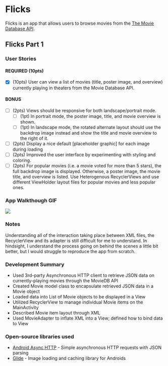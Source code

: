 # Flicks
Flicks is an app that allows users to browse movies from the [The Movie Database API](http://docs.themoviedb.apiary.io/#).

## Flicks Part 1

### User Stories

#### REQUIRED (10pts)
- [x] (10pts) User can view a list of movies (title, poster image, and overview) currently playing in theaters from the Movie Database API.

#### BONUS
- [ ] (2pts) Views should be responsive for both landscape/portrait mode.
   - [ ] (1pt) In portrait mode, the poster image, title, and movie overview is shown.
   - [ ] (1pt) In landscape mode, the rotated alternate layout should use the backdrop image instead and show the title and movie overview to the right of it.

- [ ] (2pts) Display a nice default [placeholder graphic] for each image during loading
- [ ] (2pts) Improved the user interface by experimenting with styling and coloring.
- [ ] (2pts) For popular movies (i.e. a movie voted for more than 5 stars), the full backdrop image is displayed. Otherwise, a poster image, the movie title, and overview is listed. Use Heterogenous RecyclerViews and use different ViewHolder layout files for popular movies and less popular ones.

### App Walkthough GIF

<img src="/walkthroughFlicks.gif"><br>

### Notes
Understanding all of the interaction taking place between XML files, the RecyclerView and its adapter is still difficult for me to understand. In hindsight, I understand the process going on behind the scenes a little bit better, but I would struggle to reproduce the app from scratch.

### Development Summary
- Used 3rd-party Asynchronous HTTP client to retrieve JSON data on currently-playing movies through the MovieDB API
- Created Movie model class to encapsulate retrieved JSON data in a Movie object
- Loaded data into List of Movie objects to be displayed in a View
- Utilized RecyclerView to manage individual Movie items on the MainActivity
- Described Movie item layout through XML
- Used MovieAdapter to inflate XML into a View; defined how to bind data to View


### Open-source libraries used

- [Android Async HTTP](https://github.com/codepath/CPAsyncHttpClient) - Simple asynchronous HTTP requests with JSON parsing
- [Glide](https://github.com/bumptech/glide) - Image loading and caching library for Androids
